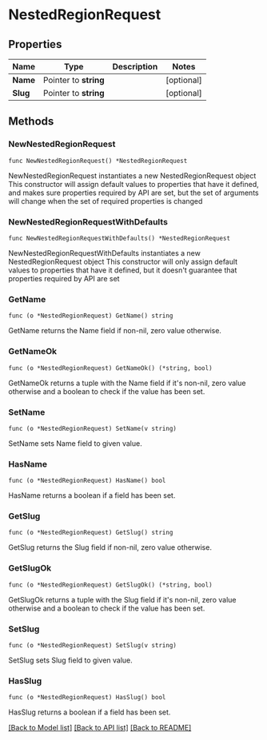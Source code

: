 # NestedRegionRequest

## Properties

Name | Type | Description | Notes
------------ | ------------- | ------------- | -------------
**Name** | Pointer to **string** |  | [optional] 
**Slug** | Pointer to **string** |  | [optional] 

## Methods

### NewNestedRegionRequest

`func NewNestedRegionRequest() *NestedRegionRequest`

NewNestedRegionRequest instantiates a new NestedRegionRequest object
This constructor will assign default values to properties that have it defined,
and makes sure properties required by API are set, but the set of arguments
will change when the set of required properties is changed

### NewNestedRegionRequestWithDefaults

`func NewNestedRegionRequestWithDefaults() *NestedRegionRequest`

NewNestedRegionRequestWithDefaults instantiates a new NestedRegionRequest object
This constructor will only assign default values to properties that have it defined,
but it doesn't guarantee that properties required by API are set

### GetName

`func (o *NestedRegionRequest) GetName() string`

GetName returns the Name field if non-nil, zero value otherwise.

### GetNameOk

`func (o *NestedRegionRequest) GetNameOk() (*string, bool)`

GetNameOk returns a tuple with the Name field if it's non-nil, zero value otherwise
and a boolean to check if the value has been set.

### SetName

`func (o *NestedRegionRequest) SetName(v string)`

SetName sets Name field to given value.

### HasName

`func (o *NestedRegionRequest) HasName() bool`

HasName returns a boolean if a field has been set.

### GetSlug

`func (o *NestedRegionRequest) GetSlug() string`

GetSlug returns the Slug field if non-nil, zero value otherwise.

### GetSlugOk

`func (o *NestedRegionRequest) GetSlugOk() (*string, bool)`

GetSlugOk returns a tuple with the Slug field if it's non-nil, zero value otherwise
and a boolean to check if the value has been set.

### SetSlug

`func (o *NestedRegionRequest) SetSlug(v string)`

SetSlug sets Slug field to given value.

### HasSlug

`func (o *NestedRegionRequest) HasSlug() bool`

HasSlug returns a boolean if a field has been set.


[[Back to Model list]](../README.md#documentation-for-models) [[Back to API list]](../README.md#documentation-for-api-endpoints) [[Back to README]](../README.md)


